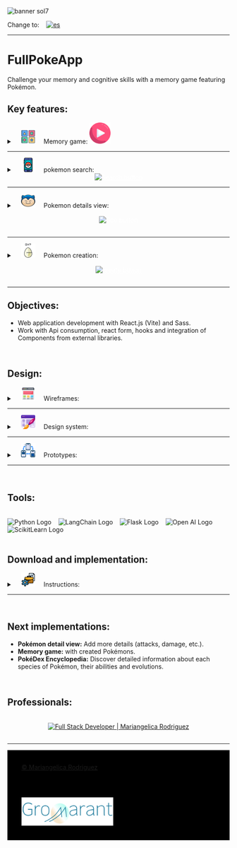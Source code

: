<!-- PokeApp banner -->
<picture>
  <source media="(prefers-color-scheme: dark)" srcset="./assets/content.en/banner_sol7_dark_en.png">
  <source media="(prefers-color-scheme: light)" srcset="./assets/content.en/banner_sol7_ligth_en.png">
  <img alt="banner sol7" src="./assets/content.en/banner_sol7_default_en.png">
</picture>

<br>

Change to:&nbsp; &nbsp; [![es](https://img.shields.io/badge/idioma-Spanish-blue.svg)](README.es.md)

---
<!-- title and description -->
# FullPokeApp
Challenge your memory and cognitive skills with a memory game featuring Pokémon. 
<br>

## Key features:

<details>
<summary>&nbsp; &nbsp; <img src="src/assets/images/memory-game.png" title="Memory game" alt="Memory game" style="width:32px;"/> &nbsp; &nbsp;
  Memory game:
  <!-- <div style="display:flex; justify-content:center; align-items:center;">   -->
    <a href="https://www.gromarant.com/">
      <img src="src/assets/images/play.png" alt="Play button" title="Play button" style="width:48px; height:48px; align-self:center"/>
    </a>   
  <!-- </div> -->
</summary>

<br>

Challenge your memory and cognitive skills with a memory game featuring Pokémon.

<br>

<img src="assets/icon_dataScience_plus.png" title="Data Science" alt="Data Science Logo" style="height: 107px; width: 102px;"/>

<br>
<br>

### Details:

<div style="display:flex; flex-wrap:wrap; gap:2rem; align-items:center; padding:1rem; background-color:black">

  <div>

  The game begins with all cards face down and the player turns over two cards for each move. If the two cards have the same image, they remain face up; otherwise, they are face down again.

### Components
  - 12 pokémon cards.
  - Reset button, to play again with the same cards in a different order.
  - New game button, to change cards.
  - Movement counter.
  - Pop-up with data about the game won and buttons to play a new game, reset the game or close the pop-up.

  </div>
</div>
</details>

---

<details>
<summary>&nbsp; &nbsp; <img src="src/assets/images/pokemon-go.png" title="cybersecurity" alt="cybersecurity Logo" style="width:32px;"/> &nbsp; &nbsp;
  pokemon search:
  <div style="display:flex; justify-content:center; align-items:center;">  
    <a href="https://www.gromarant.com/" style="color:white;">
      <img src="assets/mentor_scrumMaster.png" alt="Search button" title="Search button" style="width:120px; height:120px"/>
    </a>   
  </div>
</summary>

<br>

Search for your favorite Pokemon and select to see their details.

<img src="assets/icon_dataScience_plus.png" title="Data Science" alt="Data Science Logo" style="height: 107px; width: 102px;"/>

<br>
<br>

### Details:

<div style="display:flex; flex-wrap:wrap; gap:2rem; align-items:center; padding:1rem; background-color:black">

  <div>

  Search by matching the name of the Pokemon. Once you enter the search name or character and press search, the pokemon that matches the search will be displayed below.

### Components

 - Search bar.
 - Recent Pokemon search list (Pokemon details view).
 - List of created pokemons.
 - Button to return to the top of the search page.

<br>

  On this page you can see the pokemon lists when there is not a search in course.
  </div>
</div>
</details>

---

<details>
  <summary>&nbsp; &nbsp; <img src="src/assets/images/snorlax.png" title="cybersecurity" alt="cybersecurity Logo" style="width:32px;"/> &nbsp; &nbsp;
  Pokemon details view:
  <div style="display:flex; justify-content:center; align-items:center; margin:1rem;">  
    <a href="https://www.gromarant.com/" style="color:white;">
      <img src="assets/mentor_scrumMaster.png" alt="See button" title="See button" style="width:120px;"/>
    </a>   
  </div>
  </summary>

<br>

Here you see the card with the details of the Pokemon selected in the search list.

<img src="assets/icon_dataScience_plus.png" title="Data Science" alt="Data Science Logo" style="height: 107px; width: 102px;"/>

<br>
<br>

### Details:

<br>

<div style="display:flex; flex-wrap:wrap; gap:2rem; align-items:center; padding:1rem; background-color:black">

  <div>

  It contains a card with the Pokémon's details: name, image, weight, height, type-One and/or type-Two.

### Components

 - Pokemon Details Card.
 - Button to return to the search engine.

<br>
  </div>
</div>
</details>

---

<details>
  <summary>&nbsp; &nbsp; <img src="src/assets/images/egg.png" title="cybersecurity" alt="cybersecurity Logo" style="width:32px;"/> &nbsp; &nbsp;
  Pokemon creation:
  <div style="display:flex; justify-content:center; align-items:center; margin:1rem;">  
    <a href="https://www.gromarant.com/" style="color:white;">
      <img src="assets/mentor_scrumMaster.png" alt="create button" title="create button" style="width:120px;"/>
    </a>   
  </div>
  </summary>

<br>

Create your own pokemons, customize their appearance, attributes.

<img src="assets/icon_dataScience_plus.png" title="Data Science" alt="Data Science Logo" style="height: 107px; width: 102px;"/>

<br>
<br>

### Details:

<br>

<div style="display:flex; flex-wrap:wrap; gap:2rem; align-items:center; padding:1rem; background-color:black">

  <div>

### Components

 - Creation form.
 - Error pop-up, with Details and examples for filling out the input.

<br>
  </div>
</div>
</details>

---

## Objectives: 

 - Web application development with React.js (Vite) and Sass.
 - Work with Api consumption, react form, hooks and integration of Components from external libraries.

<br>

## Design: 

<details>
  <summary>&nbsp; &nbsp; <img src="src/assets/images/wireframe.png" title="cybersecurity" alt="cybersecurity Logo" style="width:32px;"/> &nbsp; &nbsp; Wireframes:</summary>

<br>

xxxxxxxxxx

<img src="assets/icon_dataScience_plus.png" title="Data Science" alt="Data Science Logo" style="height: 107px; width: 102px;"/>

<br>
<br>

### Details:

<br>

<div style="display:flex; flex-wrap:wrap; gap:2rem; align-items:center; padding:1rem; background-color:black">

  <div>

### Components

 - xxxxxxxxxxxx
  </div>
</div>
</details>

---

<details>
  <summary>&nbsp; &nbsp; <img src="src/assets/images/web-design.png" title="cybersecurity" alt="cybersecurity Logo" style="width:32px;"/> &nbsp; &nbsp; Design system:</summary>

<br>

xxxxxxxxxx

<img src="assets/icon_dataScience_plus.png" title="Data Science" alt="Data Science Logo" style="height: 107px; width: 102px;"/>

<br>
<br>

### Details:

<br>

<div style="display:flex; flex-wrap:wrap; gap:2rem; align-items:center; padding:1rem; background-color:black">

  <div>

### Components

 - xxxxxxxxxxxx
  </div>
</div>
</details>

---

<details>
  <summary>&nbsp; &nbsp; <img src="src/assets/images/prototype.png" title="cybersecurity" alt="cybersecurity Logo" style="width:32px;"/> &nbsp; &nbsp; Prototypes:</summary>

<br>

xxxxxxxxxx

<img src="assets/icon_dataScience_plus.png" title="Data Science" alt="Data Science Logo" style="height: 107px; width: 102px;"/>

<br>
<br>

### Details:

<br>

<div style="display:flex; flex-wrap:wrap; gap:2rem; align-items:center; padding:1rem; background-color:black">

  <div>

### Components

 - xxxxxxxxxxxx
  </div>
</div>
</details>

---

<br>

## Tools:

<br>

<div>
  <img src="assets/card_tool_python.png" title="Python" alt="Python Logo" style="width:64px;"/>&nbsp; &nbsp;
  <img src="assets/card_tool_LangChain.png" title="LangChain" alt="LangChain Logo" style="width:64px;"/>&nbsp; &nbsp;
  <img src="assets/card_tool_flask.png" title="Flask" alt="Flask Logo" style="width:64px;"/>&nbsp; &nbsp;
  <img src="assets/card_tool_OpenAI.png" title="Open AI" alt="Open AI Logo" style="width:64px;"/>&nbsp; &nbsp;
  <img src="assets/card_tool_ScikitLearn.png" title="ScikitLearn" alt="ScikitLearn Logo" style="width:64px;"/>&nbsp; &nbsp;
</div>

<br>

## Download and implementation:

<details>
  <summary>&nbsp; &nbsp; <img src="src/assets/images/management.png" title="cybersecurity" alt="cybersecurity Logo" style="width:32px;"/> &nbsp; &nbsp; Instructions:</summary>

<br>

xxxxxxxxxx

<img src="assets/icon_dataScience_plus.png" title="Data Science" alt="Data Science Logo" style="height: 107px; width: 102px;"/>

<br>
<br>

### Details:

<br>

<div style="display:flex; flex-wrap:wrap; gap:2rem; align-items:center; padding:1rem; background-color:black">

  <div>

### Components

 - xxxxxxxxxxxx
  </div>
</div>
</details>

---

<br>

## Next implementations:

 - **Pokémon detail view:** Add more details (attacks, damage, etc.).
 - **Memory game:** with created Pokémons.
 - **PokéDex Encyclopedia:** Discover detailed information about each species of Pokémon, their abilities and evolutions.

<br>

## Professionals:

<div style="display:flex; flex-wrap:wrap; gap:1rem; justify-content:center; align-items:center; padding:1rem;">
  <a href="https://www.linkedin.com/in/judit-r-ab8734b0/">
    <img src="assets/collaborator_card_mariangelica.png" style="width:135px; height:190px;" alt="Full Stack Developer | Mariangelica Rodriguez" title="Full Stack Developer | Mariangelica Rodriguez"/>
  </a>
</div>

---

<div style="display:flex; flex-wrap:wrap; gap:2rem; align-items:center; justify-content:space-between; padding: 1rem 2rem; background-color:black">

[&copy; Mariangelica Rodriguez](https://www.linkedin.com/in/mariangelica-rodr%C3%ADguez-p%C3%A9rez/)

<br>
<br>

[<img width="208" height="64" src="src/assets/images/logo-Gromarant-2023.jpg">](https://www.gromarant.com/)
</div>